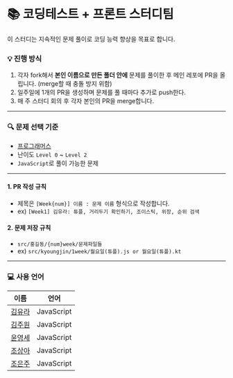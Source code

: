 # :books: 코딩테스트 + 프론트 스터디팀
이 스터디는 지속적인 문제 풀이로 코딩 능력 향상을 목표로 합니다.

### :bulb: 진행 방식

1. 각자 fork해서 **본인 이름으로 만든 폴더 안에** 문제를 풀이한 후 메인 레포에 PR을 올립니다. (merge할 때 충돌 방지 위함)
2. 일주일에 1개의 PR을 생성하며 문제를 풀 때마다 추가로 push한다.
3. 매 주 스터디 회의 후 각자 본인의 PR을 merge합니다.
---
### :mag: 문제 선택 기준
- [프로그래머스](https://programmers.co.kr/learn/challenges)
- 난이도 `Level 0` ~ `Level 2`
- `JavaScript`로 풀이 가능한 문제
---
#### 1. PR 작성 규칙
- 제목은 `[Week{num}] 이름 : 문제 이름` 형식으로 작성합니다.
- ex) `[Week1] 김유라: 튜플, 거리두기 확인하기, 조이스틱, 위장, 순위 검색`
#### 2. 문제 저장 규칙
- `src/홍길동/{num}week/문제파일들`
- ex) `src/kyoungjin/1week/월요일(튜플).js or 월요일(튜플).kt`
---
### :computer: 사용 언어
|이름|언어|
|---|:---:|
|[김유라](https://github.com/yura0302)|JavaScript|
|[김주원](https://github.com/juwon5272)|JavaScript|
|[윤영세](https://github.com/yunyoungse2222)|JavaScript|
|[조상아](https://github.com/SalguJam)|JavaScript|
|[조은주](https://github.com/dmswn1004)|JavaScript|